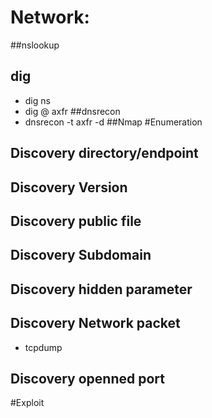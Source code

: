 # Network:
##nslookup
## dig
- dig ns <target domain>
- dig @<domain of name server> <target domain> axfr
##dnsrecon
- dnsrecon -t axfr -d <target domain>
##Nmap 
#Enumeration
## Discovery directory/endpoint
## Discovery Version
## Discovery public file
## Discovery Subdomain
## Discovery hidden parameter
## Discovery Network packet
- tcpdump
## Discovery openned port
#Exploit

